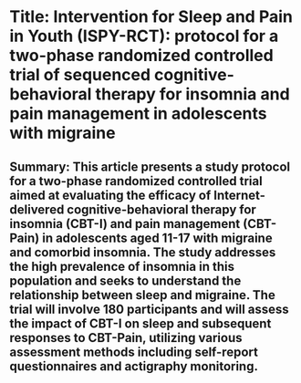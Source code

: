 # Title: Intervention for Sleep and Pain in Youth (ISPY-RCT): protocol for a two-phase randomized controlled trial of sequenced cognitive-behavioral therapy for insomnia and pain management in adolescents with migraine

## Summary: This article presents a study protocol for a two-phase randomized controlled trial aimed at evaluating the efficacy of Internet-delivered cognitive-behavioral therapy for insomnia (CBT-I) and pain management (CBT-Pain) in adolescents aged 11-17 with migraine and comorbid insomnia. The study addresses the high prevalence of insomnia in this population and seeks to understand the relationship between sleep and migraine. The trial will involve 180 participants and will assess the impact of CBT-I on sleep and subsequent responses to CBT-Pain, utilizing various assessment methods including self-report questionnaires and actigraphy monitoring.
